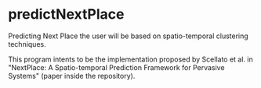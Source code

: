 # predictNextPlace
Predicting Next Place the user will be based on spatio-temporal clustering techniques.

This program intents to be the implementation proposed by Scellato et al. in "NextPlace: A Spatio-temporal Prediction Framework
for Pervasive Systems" (paper inside the repository).
